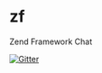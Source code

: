 zf
==

Zend Framework Chat


[![Gitter](https://badges.gitter.im/Join%20Chat.svg)](https://gitter.im/php-ua/zf?utm_source=badge&utm_medium=badge&utm_campaign=pr-badge&utm_content=badge)